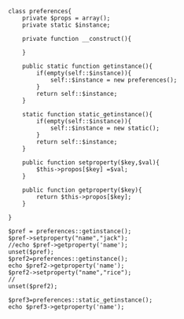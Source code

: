         class preferences{
        	private $props = array();
        	private static $instance;
        
        	private function __construct(){
        
        	}
        
        	public static function getinstance(){
        		if(empty(self::$instance)){
        			self::$instance = new preferences();
        		}
        		return self::$instance;
        	}
        
        	static function static_getinstance(){
        		if(empty(self::$instance)){
        			self::$instance = new static();
        		}
        		return self::$instance;
        	}
        
        	public function setproperty($key,$val){
        		$this->propos[$key] =$val;
        	}
        
        	public function getproperty($key){
        		return $this->propos[$key];
        	}
        
        }
        
        $pref = preferences::getinstance();
        $pref->setproperty("name","jack");
        //echo $pref->getproperty('name');
        unset($pref);
        $pref2=preferences::getinstance();
        echo $pref2->getproperty('name');
        $pref2->setproperty("name","rice");
        //
        unset($pref2);
        
        $pref3=preferences::static_getinstance();
        echo $pref3->getproperty('name');
